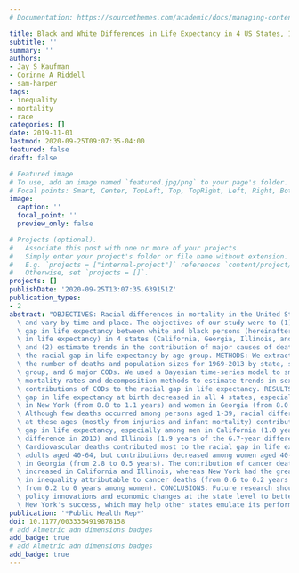 ```yaml
---
# Documentation: https://sourcethemes.com/academic/docs/managing-content/

title: Black and White Differences in Life Expectancy in 4 US States, 1969-2013
subtitle: ''
summary: ''
authors:
- Jay S Kaufman
- Corinne A Riddell
- sam-harper
tags:
- inequality
- mortality
- race
categories: []
date: 2019-11-01
lastmod: 2020-09-25T09:07:35-04:00
featured: false
draft: false

# Featured image
# To use, add an image named `featured.jpg/png` to your page's folder.
# Focal points: Smart, Center, TopLeft, Top, TopRight, Left, Right, BottomLeft, Bottom, BottomRight.
image:
  caption: ''
  focal_point: ''
  preview_only: false

# Projects (optional).
#   Associate this post with one or more of your projects.
#   Simply enter your project's folder or file name without extension.
#   E.g. `projects = ["internal-project"]` references `content/project/deep-learning/index.md`.
#   Otherwise, set `projects = []`.
projects: []
publishDate: '2020-09-25T13:07:35.639151Z'
publication_types:
- 2
abstract: "OBJECTIVES: Racial differences in mortality in the United States have narrowed\
  \ and vary by time and place. The objectives of our study were to (1) examine the\
  \ gap in life expectancy between white and black persons (hereinafter, racial gap\
  \ in life expectancy) in 4 states (California, Georgia, Illinois, and New York)\
  \ and (2) estimate trends in the contribution of major causes of death (CODs) to\
  \ the racial gap in life expectancy by age group. METHODS: We extracted data on\
  \ the number of deaths and population sizes for 1969-2013 by state, sex, race, age\
  \ group, and 6 major CODs. We used a Bayesian time-series model to smooth and impute\
  \ mortality rates and decomposition methods to estimate trends in sex- and age-specific\
  \ contributions of CODs to the racial gap in life expectancy. RESULTS: The racial\
  \ gap in life expectancy at birth decreased in all 4 states, especially among men\
  \ in New York (from 8.8 to 1.1 years) and women in Georgia (from 8.0 to 1.7 years).\
  \ Although few deaths occurred among persons aged 1-39, racial differences in mortality\
  \ at these ages (mostly from injuries and infant mortality) contributed to the racial\
  \ gap in life expectancy, especially among men in California (1.0 year of the 4.3-year\
  \ difference in 2013) and Illinois (1.9 years of the 6.7-year difference in 2013).\
  \ Cardiovascular deaths contributed most to the racial gap in life expectancy for\
  \ adults aged 40-64, but contributions decreased among women aged 40-64, especially\
  \ in Georgia (from 2.8 to 0.5 years). The contribution of cancer deaths to inequality\
  \ increased in California and Illinois, whereas New York had the greatest reductions\
  \ in inequality attributable to cancer deaths (from 0.6 to 0.2 years among men and\
  \ from 0.2 to 0 years among women). CONCLUSIONS: Future research should identify\
  \ policy innovations and economic changes at the state level to better understand\
  \ New York's success, which may help other states emulate its performance."
publication: '*Public Health Rep*'
doi: 10.1177/0033354919878158
# add Almetric adn dimensions badges
add_badge: true
# add Almetric adn dimensions badges
add_badge: true
---
```

